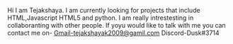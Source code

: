 Hi I am Tejakshaya.
I am currently looking for projects that include HTML,Javascript HTML5 and python.
I am really intrestesting in collaboranting with other people.
If yoyu would like to talk with me you can contact me on-
Gmail-tejakshayak2009@gamil.com
Discord-Dusk#3714
